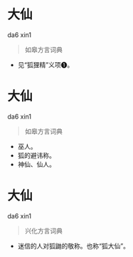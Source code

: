 # 大仙
da6 xin1
> 如皋方言词典
- 见“狐狸精”义项❶。

# 大仙
da6 xin1
> 如皋方言词典
- 巫人。
- 狐的避讳称。
- 神仙、仙人。

# 大仙
da6 xin1
> 兴化方言词典
- 迷信的人对狐鼬的敬称。也称“狐大仙”。
